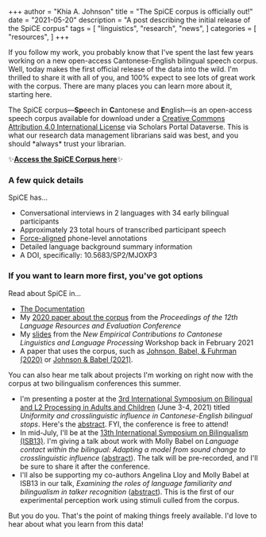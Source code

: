 +++
author = "Khia A. Johnson"
title = "The SpiCE corpus is officially out!"
date = "2021-05-20"
description = "A post describing the initial release of the SpiCE corpus"
tags = [
    "linguistics",
    "research",
    "news",
]
categories = [
  "resources",
	]
+++

If you follow my work, you probably know that I've spent the last few years working on a new open-access Cantonese-English bilingual speech corpus. Well, today makes the first official release of the data into the wild. I'm thrilled to share it with all of you, and 100% expect to see lots of great work with the corpus. There are many places you can learn more about it, starting here. <!--more-->

The SpiCE corpus&mdash;**Sp**eech **i**n **C**antonese and **E**nglish&mdash;is an open-access speech corpus available for download under a [Creative Commons Attribution 4.0 International License](https://creativecommons.org/licenses/by/4.0/) via Scholars Portal Dataverse. This is what our research data management librarians said was best, and you should \*always\* trust your librarian. 

✨[**Access the SpiCE Corpus here**](https://doi.org/10.5683/SP2/MJOXP3)✨

### A few quick details

SpiCE has...

- Conversational interviews in 2 languages with 34 early bilingual participants
- Approximately 23 total hours of transcribed participant speech
- [Force-aligned](https://montreal-forced-aligner.readthedocs.io) phone-level annotations 
- Detailed language background summary information
- A DOI, specifically: 10.5683/SP2/MJOXP3

### If you want to learn more first, you've got options

Read about SpiCE in...

- [The Documentation](https://spice-corpus.readthedocs.io/)
- My [2020 paper about the corpus](https://www.aclweb.org/anthology/2020.lrec-1.503/) from the *Proceedings of the 12th Language Resources and Evaluation Conference*
- My [slides](/pdfs/johnson-cantonese-workshop-2021.pdf) from the *New Empirical Contributions to Cantonese Linguistics and Language Processing* Workshop back in February 2021
- A paper that uses the corpus, such as [Johnson, Babel, & Fuhrman (2020)](https://doi.org/10.21437/Interspeech.2020-3095) or [Johnson & Babel (2021)](https://osf.io/jhsfc/).

You can also hear me talk about projects I'm working on right now with the corpus at two bilingualism conferences this summer.

- I'm presenting a poster at the [3rd International Symposium on Bilingual and L2 Processing in Adults and Children](https://www.isbpac.org/) (June 3-4, 2021) titled *Uniformity and crosslinguistic influence in Cantonese-English bilingual stops*. Here's the [abstract](https://www.khiajohnson.com/pdfs/johnson-babel-isbpac3-abstract.pdf). FYI, the conference is free to attend!
- In mid-July, I'll be at the [13th International Symposium on Bilingualism (ISB13)](https://isb13.wls.uw.edu.pl/). I'm giving a talk about work with Molly Babel on *Language contact within the bilingual: Adapting a model from sound change to crosslinguistic influence* ([abstract](/pdfs/johnson-babel-isb13-abstract.pdf)). The talk will be pre-recorded, and I'll be sure to share it after the conference.
- I'll also be supporting my co-authors Angelina Lloy and Molly Babel at ISB13 in our talk, *Examining the roles of language familiarity and bilingualism in talker recognition* ([abstract](/pdfs/lloy-johnson-babel-isb13-abstract.pdf)). This is the first of our experimental perception work using stimuli culled from the corpus.

But you do you. That's the point of making things freely available. I'd love to hear about what you learn from this data!
